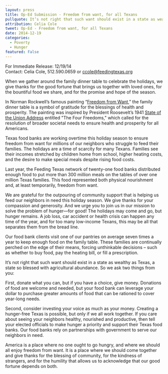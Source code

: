 ```yaml
---
layout: press
title: Op-Ed Submission - Freedom from want, for all Texans
pullquote: It’s not right that such want should exist in a state as wealthy as Texas, a state so blessed with agricultural abundance. 
attribution: Celia Cole
tweet: Op-Ed - Freedom from want, for all Texans
date: 2014-12-19
categories:
  - Poverty
  - Hunger
featured: False
---
```


For Immediate Release: 12/19/14   
Contact: Celia Cole, 512.590.0659 or ccole@feedingtexas.org

When we gather around the family dinner table to celebrate the holidays, we give thanks for the good fortune that brings us together with loved ones, for the bountiful food we share, and for the promise and hope of the season. 
 
In Norman Rockwell’s famous painting “[Freedom from Want](http://en.wikipedia.org/wiki/File:Freedom_from_Want.jpg#mediaviewer/File:Freedom_from_Want.jpg),” the family dinner table is a symbol of gratitude for the blessings of health and prosperity. The painting was inspired by President Roosevelt’s 1941 [State of the Union Address](http://en.wikipedia.org/wiki/Four_Freedoms) entitled "The Four Freedoms," which called for the resolution of broader societal needs to ensure health and prosperity for all Americans.
 
Texas food banks are working overtime this holiday season to ensure freedom from want for millions of our neighbors who struggle to feed their families. The holidays are a time of scarcity for many Texans. Families see their incomes stretched by children home from school, higher heating costs, and the desire to make special meals despite rising food costs.
 
Last year, the Feeding Texas network of twenty-one food banks distributed enough food to put more than 300 million meals on the tables of over one million Texas families. This food represented both physical nourishment and, at least temporarily, freedom from want.
 
We are grateful for the outpouring of community support that is helping us feed our neighbors in need this holiday season. We give thanks for your compassion and generosity. And we urge you to join us in our mission to solve the problem of hunger—for good! The holidays may come and go, but hunger remains. A job loss, car accident or health crisis can happen any time of the year, and for too many low-income Texans, this may be all that separates them from the bread line.
 
Our food bank clients visit one of our pantries on average seven times a year to keep enough food on the family table. These families are continually perched on the edge of their means, forcing unthinkable decisions – such as whether to buy food, pay the heating bill, or fill a prescription.
 
It’s not right that such want should exist in a state as wealthy as Texas, a state so blessed with agricultural abundance. So we ask two things from you:
 
First, donate what you can, but if you have a choice, give money. Donations of food are welcome and needed, but your food bank can leverage your dollar to purchase greater amounts of food that can be rationed to cover year-long needs.
 
Second, consider investing your voice as much as your money. Creating a hunger-free Texas is possible, but only if we all work together. If you care about seeing your neighbors healthy, nourished and productive, then tell your elected officials to make hunger a priority and support their Texas food banks. Our food banks rely on partnerships with government to serve our neighbors in need.
 
America is a place where no one ought to go hungry, and where we should all enjoy freedom from want. It is a place where we should come together and give thanks for the blessing of community, for the kindness of strangers, and for the humility that allows us to acknowledge that our good fortune depends on both.
 
##

